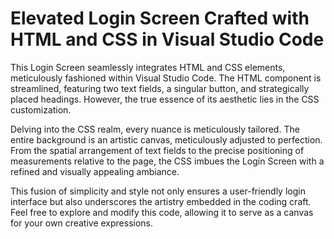 # Elevated Login Screen Crafted with HTML and CSS in Visual Studio Code

This Login Screen seamlessly integrates HTML and CSS elements, meticulously fashioned within Visual Studio Code. The HTML component is streamlined, featuring two text fields, a singular button, and strategically placed headings. However, the true essence of its aesthetic lies in the CSS customization.

Delving into the CSS realm, every nuance is meticulously tailored. The entire background is an artistic canvas, meticulously adjusted to perfection. From the spatial arrangement of text fields to the precise positioning of measurements relative to the page, the CSS imbues the Login Screen with a refined and visually appealing ambiance.

This fusion of simplicity and style not only ensures a user-friendly login interface but also underscores the artistry embedded in the coding craft. Feel free to explore and modify this code, allowing it to serve as a canvas for your own creative expressions.
